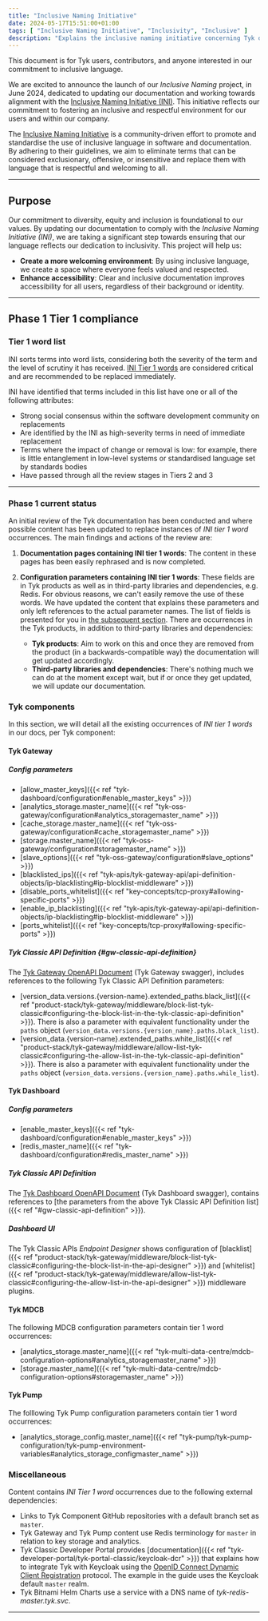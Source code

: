```yaml
---
title: "Inclusive Naming Initiative"
date: 2024-05-17T15:51:00+01:00
tags: [ "Inclusive Naming Initiative", "Inclusivity", "Inclusive" ]
description: "Explains the inclusive naming initiative concerning Tyk docs"
---
```


This document is for Tyk users, contributors, and anyone interested in our commitment to inclusive language.

We are excited to announce the launch of our *Inclusive Naming* project, in June 2024, dedicated to updating our documentation and working towards alignment with the [Inclusive Naming Initiative (INI)](https://inclusivenaming.org). This initiative reflects our commitment to fostering an inclusive and respectful environment for our users and within our company.

The [Inclusive Naming Initiative](https://inclusivenaming.org/) is a community-driven effort to promote and standardise the use of inclusive language in software and documentation. By adhering to their guidelines, we aim to eliminate terms that can be considered exclusionary, offensive, or insensitive and replace them with language that is respectful and welcoming to all.

---

## Purpose

Our commitment to diversity, equity and inclusion is foundational to our values. By updating our documentation to comply with the *Inclusive Naming Initiative (INI)*, we are taking a significant step towards ensuring that our language reflects our dedication to inclusivity. This project will help us:

- **Create a more welcoming environment**: By using inclusive language, we create a space where everyone feels valued and respected.
- **Enhance accessibility**: Clear and inclusive documentation improves accessibility for all users, regardless of their background or identity.

---

## Phase 1 Tier 1 compliance

### Tier 1 word list

INI sorts terms into word lists, considering both the severity of the term and the level of scrutiny it has received. [INI Tier 1 words](https://inclusivenaming.org/word-lists/tier-1) are considered critical and are recommended to be replaced immediately.

INI have identified that terms included in this list have one or all of the following attributes:

- Strong social consensus within the software development community on replacements
- Are identified by the INI as high-severity terms in need of immediate replacement
- Terms where the impact of change or removal is low: for example, there is little entanglement in low-level systems or standardised language set by standards bodies
- Have passed through all the review stages in Tiers 2 and 3

---

### Phase 1 current status

An initial review of the Tyk documentation has been conducted and where possible content has been updated to replace instances of *INI tier 1 word* occurrences.
The main findings and actions of the review are:
1. **Documentation pages containing INI tier 1 words**: The content in these pages has been easily rephrased and is now completed.
2. **Configuration parameters containing INI tier 1 words**: These fields are in Tyk products as well as in third-party libraries and dependencies, e.g. Redis. For obvious reasons, we can't easily remove the use of these words. We have updated the content that explains these parameters and only left references to the actual parameter names. The list of fields is presented for you in [the subsequent section](#Tyk-components). There are occurrences in the Tyk products, in addition to third-party libraries and dependencies:

    - **Tyk products**: Aim to work on this and once they are removed from the product (in a backwards-compatible way) the documentation will get updated accordingly.
    - **Third-party libraries and dependencies**: There's nothing much we can do at the moment except wait, but if or once they get updated, we will update our documentation.


### Tyk components

In this section, we will detail all the existing occurrences of *INI tier 1 words* in our docs, per Tyk component:

#### Tyk Gateway

##### Config parameters
- [allow_master_keys]({{< ref "tyk-dashboard/configuration#enable_master_keys" >}})
- [analytics_storage.master_name]({{< ref "tyk-oss-gateway/configuration#analytics_storagemaster_name" >}})
- [cache_storage.master_name]({{< ref "tyk-oss-gateway/configuration#cache_storagemaster_name" >}})
- [storage.master_name]({{< ref "tyk-oss-gateway/configuration#storagemaster_name" >}})
- [slave_options]({{< ref "tyk-oss-gateway/configuration#slave_options" >}})
- [blacklisted_ips]({{< ref "tyk-apis/tyk-gateway-api/api-definition-objects/ip-blacklisting#ip-blocklist-middleware" >}})
- [disable_ports_whitelist]({{< ref "key-concepts/tcp-proxy#allowing-specific-ports" >}})
- [enable_ip_blacklisting]({{< ref "tyk-apis/tyk-gateway-api/api-definition-objects/ip-blacklisting#ip-blocklist-middleware" >}})
- [ports_whitelist]({{< ref "key-concepts/tcp-proxy#allowing-specific-ports" >}})

##### Tyk Classic API Definition {#gw-classic-api-definition}

The [Tyk Gateway OpenAPI Document](https://github.com/TykTechnologies/tyk-docs/blob/master/tyk-docs/assets/others/gateway-swagger.yml) (Tyk Gateway swagger), includes references to the following Tyk Classic API Definition parameters:

- [version_data.versions.{version-name}.extended_paths.black_list]({{< ref "product-stack/tyk-gateway/middleware/block-list-tyk-classic#configuring-the-block-list-in-the-tyk-classic-api-definition" >}}). There is also a parameter with equivalent functionality under the `paths` object (`version_data.versions.{version_name}.paths.black_list`).
- [version_data.{version-name}.extended_paths.white_list]({{< ref "product-stack/tyk-gateway/middleware/allow-list-tyk-classic#configuring-the-allow-list-in-the-tyk-classic-api-definition" >}}). There is also a parameter with equivalent functionality under the `paths` object (`version_data.versions.{version_name}.paths.while_list`).

#### Tyk Dashboard

##### Config parameters
- [enable_master_keys]({{< ref "tyk-dashboard/configuration#enable_master_keys" >}})
- [redis_master_name]({{< ref "tyk-dashboard/configuration#redis_master_name" >}})

##### Tyk Classic API Definition 

The [Tyk Dashboard OpenAPI Document](https://github.com/TykTechnologies/tyk-docs/blob/master/tyk-docs/assets/others/dashboard-swagger.yml) (Tyk Dashboard swagger), contains references to [the parameters from the above Tyk Classic API Definition list]({{< ref "#gw-classic-api-definition" >}}).

##### Dashboard UI

The Tyk Classic APIs *Endpoint Designer* shows configuration of [blacklist]({{< ref "product-stack/tyk-gateway/middleware/block-list-tyk-classic#configuring-the-block-list-in-the-api-designer" >}}) and [whitelist]({{< ref "product-stack/tyk-gateway/middleware/allow-list-tyk-classic#configuring-the-allow-list-in-the-api-designer" >}}) middleware plugins.
    
#### Tyk MDCB

The following MDCB configuration parameters contain tier 1 word occurrences:
- [analytics_storage.master_name]({{< ref "tyk-multi-data-centre/mdcb-configuration-options#analytics_storagemaster_name" >}})
- [storage.master_name]({{< ref "tyk-multi-data-centre/mdcb-configuration-options#storagemaster_name" >}})

#### Tyk Pump

The folllowing Tyk Pump configuration parameters contain tier 1 word occurrences:
- [analytics_storage_config.master_name]({{< ref "tyk-pump/tyk-pump-configuration/tyk-pump-environment-variables#analytics_storage_configmaster_name" >}})

### Miscellaneous

Content contains *INI Tier 1 word* occurrences due to the following external dependencies:
- Links to Tyk Component GitHub repositories with a default branch set as `master`. 
- Tyk Gateway and Tyk Pump content use Redis terminology for `master` in relation to key storage and analytics. 
- Tyk Classic Developer Portal provides [documentation]({{< ref "tyk-developer-portal/tyk-portal-classic/keycloak-dcr" >}}) that explains how to integrate Tyk with Keycloak using the [OpenID Connect Dynamic Client Registration](https://tools.ietf.org/html/rfc7591) protocol. The example in the guide uses the Keycloak default `master` realm.
- Tyk Bitnami Helm Charts use a service with a DNS name of *tyk-redis-master.tyk.svc*.

---
